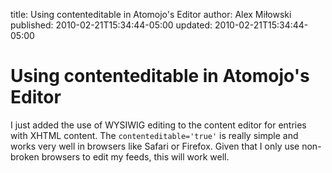title: Using contenteditable in Atomojo's Editor
author: Alex Miłowski
published: 2010-02-21T15:34:44-05:00
updated: 2010-02-21T15:34:44-05:00

# Using contenteditable in Atomojo's Editor

I just added the use of WYSIWIG editing to the content editor for entries with XHTML content.  The `contenteditable='true'` is really simple and works very well in browsers like Safari or Firefox.  Given that I only use non-broken browsers to edit my feeds, this will work well. 



